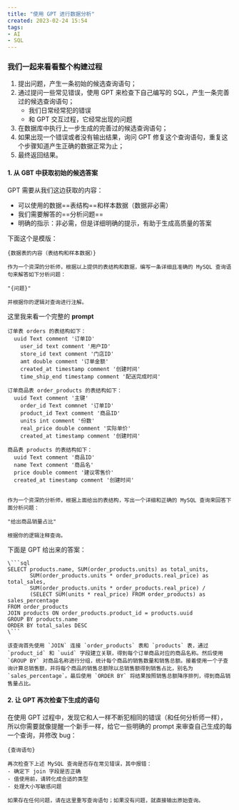 ```yaml
---
title: "使用 GPT 进行数据分析"
created: 2023-02-24 15:54
tags:
- AI
- SQL
---
```



### 我们一起来看看整个构建过程

1. 提出问题，产生一条初始的候选查询语句；
2. 通过提问一些常见错误，使用 GPT 来检查下自己编写的 SQL，产生一条完善过的候选查询语句；
	- 我们日常经常犯的错误
	- 和 GPT 交互过程，它经常出现的问题
3. 在数据库中执行上一步生成的完善过的候选查询语句；
4. 如果出现一个错误或者没有输出结果，询问 GPT 修复这个查询语句，重复这个步骤知道产生正确的数据正常为止；
5. 最终返回结果。

#### 1. 从 GBT 中获取初始的候选答案

GPT 需要从我们这边获取的内容：
- 可以使用的数据==表结构==和样本数据（数据非必需）
- 我们需要解答的==分析问题==
- 明确的指示：非必需，但是详细明确的提示，有助于生成高质量的答案

下面这个是模版：
```
{数据表的内容（表结构和样本数据）}

作为一个资深的分析师，根据以上提供的表结构和数据，编写一条详细且准确的 MySQL 查询语句来解答如下分析问题：

"{问题}"

并根据你的逻辑对查询进行注解。
```

这里我来看一个完整的 **prompt**

```
订单表 orders 的表结构如下：
  uuid Text comment '订单ID'
    user_id text comment '用户ID'
    store_id text comment '门店ID'
    amt double comment '订单金额'
    created_at timestamp comment '创建时间'
    time_ship_end timestamp comment '配送完成时间'

订单商品表 order_products 的表结构如下：
  uuid Text comment '主键'
    order_id Text commnet '订单ID'
    product_id Text comment '商品ID'
    units int comment '份数'
    real_price double comment '实际单价'
    created_at timestamp comment '创建时间'

商品表 products 的表结构如下：
  uuid Text comment '商品ID'
  name Text comment '商品名'
  price double comment '建议零售价'
  created_at timestamp comment '创建时间'
  

作为一个资深的分析师，根据上面给出的表结构，写出一个详细和正确的 MySQL 查询来回答下面分析问题：

"给出商品销量占比"

根据你的逻辑注释查询。
```

下面是 GPT 给出来的答案：

```
\```sql
SELECT products.name, SUM(order_products.units) as total_units, 
       SUM(order_products.units * order_products.real_price) as total_sales,
       SUM(order_products.units * order_products.real_price) / 
       (SELECT SUM(units * real_price) FROM order_products) as sales_percentage
FROM order_products
JOIN products ON order_products.product_id = products.uuid
GROUP BY products.name
ORDER BY total_sales DESC
\```

该查询首先使用 `JOIN` 连接 `order_products` 表和 `products` 表，通过 `product_id` 和 `uuid` 字段建立关联，得到每个订单商品对应的商品名称。然后使用 `GROUP BY` 对商品名称进行分组，统计每个商品的销售数量和销售总额。接着使用一个子查询计算总销售额，并将每个商品的销售总额除以总销售额得到销售占比，别名为 `sales_percentage`。最后使用 `ORDER BY` 将结果按照销售总额降序排列，得到商品销售量占比。

```

#### 2. 让 GPT 再次检查下生成的语句

在使用 GPT 过程中，发现它和人一样不断犯相同的错误（和任何分析师一样），所以你需要就像提醒一个新手一样，给它一些明确的 prompt 来审查自己生成的每一个查询，并修改 bug：

```
{查询语句}

再次检查下上述 MySQL 查询是否存在常见错误，其中报错：
- 确定下 join 字段是否正确
- 值使用前，请转化成合适的类型
- 处理大小写敏感问题

如果存在任何问题，请在这里重写查询语句；如果没有问题，就直接输出原始查询。
```